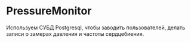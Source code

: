 # PressureMonitor
Используем СУБД Postgresql, чтобы заводить пользователей, делать записи о замерах давления и частоты сердцебиения.
